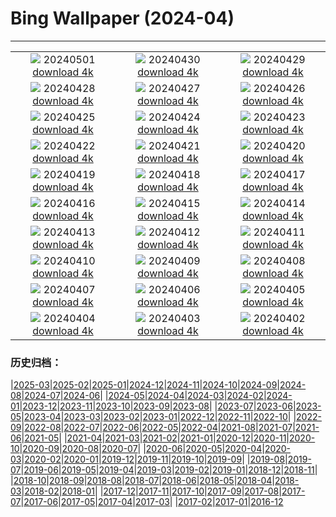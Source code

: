 # Bing Wallpaper (2024-04)
**************
| | | |
| :----: | :----: | :----: |
| ![](https://www.bing.com/th?id=OHR.TeaGarden2024_JA-JP5324737275_1920x1080.jpg) 20240501 [download 4k](https://www.bing.com/th?id=OHR.TeaGarden2024_JA-JP5324737275_UHD.jpg) | ![](https://www.bing.com/th?id=OHR.CheetahRain_JA-JP5165159755_1920x1080.jpg) 20240430 [download 4k](https://www.bing.com/th?id=OHR.CheetahRain_JA-JP5165159755_UHD.jpg) | ![](https://www.bing.com/th?id=OHR.TulouFujian_JA-JP5056058159_1920x1080.jpg) 20240429 [download 4k](https://www.bing.com/th?id=OHR.TulouFujian_JA-JP5056058159_UHD.jpg) |
| ![](https://www.bing.com/th?id=OHR.GuadalupeTexas_JA-JP4951023881_1920x1080.jpg) 20240428 [download 4k](https://www.bing.com/th?id=OHR.GuadalupeTexas_JA-JP4951023881_UHD.jpg) | ![](https://www.bing.com/th?id=OHR.LeucisticHummingbird_JA-JP4843663786_1920x1080.jpg) 20240427 [download 4k](https://www.bing.com/th?id=OHR.LeucisticHummingbird_JA-JP4843663786_UHD.jpg) | ![](https://www.bing.com/th?id=OHR.KalalochTree_JA-JP4733041534_1920x1080.jpg) 20240426 [download 4k](https://www.bing.com/th?id=OHR.KalalochTree_JA-JP4733041534_UHD.jpg) |
| ![](https://www.bing.com/th?id=OHR.PenguinDirections_JA-JP4629543570_1920x1080.jpg) 20240425 [download 4k](https://www.bing.com/th?id=OHR.PenguinDirections_JA-JP4629543570_UHD.jpg) | ![](https://www.bing.com/th?id=OHR.TrilliumOntario_JA-JP4524267784_1920x1080.jpg) 20240424 [download 4k](https://www.bing.com/th?id=OHR.TrilliumOntario_JA-JP4524267784_UHD.jpg) | ![](https://www.bing.com/th?id=OHR.TrinityDublin_JA-JP4414218998_1920x1080.jpg) 20240423 [download 4k](https://www.bing.com/th?id=OHR.TrinityDublin_JA-JP4414218998_UHD.jpg) |
| ![](https://www.bing.com/th?id=OHR.EarthDayTurtle_JA-JP4280227627_1920x1080.jpg) 20240422 [download 4k](https://www.bing.com/th?id=OHR.EarthDayTurtle_JA-JP4280227627_UHD.jpg) | ![](https://www.bing.com/th?id=OHR.CadesCove_JA-JP4163759564_1920x1080.jpg) 20240421 [download 4k](https://www.bing.com/th?id=OHR.CadesCove_JA-JP4163759564_UHD.jpg) | ![](https://www.bing.com/th?id=OHR.YellowstoneGeyser_JA-JP4045047908_1920x1080.jpg) 20240420 [download 4k](https://www.bing.com/th?id=OHR.YellowstoneGeyser_JA-JP4045047908_UHD.jpg) |
| ![](https://www.bing.com/th?id=OHR.OrkneyStones_JA-JP3906042620_1920x1080.jpg) 20240419 [download 4k](https://www.bing.com/th?id=OHR.OrkneyStones_JA-JP3906042620_UHD.jpg) | ![](https://www.bing.com/th?id=OHR.AvilaSpain_JA-JP6005661298_1920x1080.jpg) 20240418 [download 4k](https://www.bing.com/th?id=OHR.AvilaSpain_JA-JP6005661298_UHD.jpg) | ![](https://www.bing.com/th?id=OHR.SpringCub_JA-JP5808009798_1920x1080.jpg) 20240417 [download 4k](https://www.bing.com/th?id=OHR.SpringCub_JA-JP5808009798_UHD.jpg) |
| ![](https://www.bing.com/th?id=OHR.UnionSquareNYC_JA-JP5528212006_1920x1080.jpg) 20240416 [download 4k](https://www.bing.com/th?id=OHR.UnionSquareNYC_JA-JP5528212006_UHD.jpg) | ![](https://www.bing.com/th?id=OHR.RedBallBelgium_JA-JP5377417723_1920x1080.jpg) 20240415 [download 4k](https://www.bing.com/th?id=OHR.RedBallBelgium_JA-JP5377417723_UHD.jpg) | ![](https://www.bing.com/th?id=OHR.BowlingBallCali_JA-JP1174732417_1920x1080.jpg) 20240414 [download 4k](https://www.bing.com/th?id=OHR.BowlingBallCali_JA-JP1174732417_UHD.jpg) |
| ![](https://www.bing.com/th?id=OHR.ShibaZakura2024_JA-JP5037441018_1920x1080.jpg) 20240413 [download 4k](https://www.bing.com/th?id=OHR.ShibaZakura2024_JA-JP5037441018_UHD.jpg) | ![](https://www.bing.com/th?id=OHR.SunsetArchesNP_JA-JP4875080007_1920x1080.jpg) 20240412 [download 4k](https://www.bing.com/th?id=OHR.SunsetArchesNP_JA-JP4875080007_UHD.jpg) | ![](https://www.bing.com/th?id=OHR.DragonWaterfall_JA-JP4588588498_1920x1080.jpg) 20240411 [download 4k](https://www.bing.com/th?id=OHR.DragonWaterfall_JA-JP4588588498_UHD.jpg) |
| ![](https://www.bing.com/th?id=OHR.OwlSiblings_JA-JP4322199651_1920x1080.jpg) 20240410 [download 4k](https://www.bing.com/th?id=OHR.OwlSiblings_JA-JP4322199651_UHD.jpg) | ![](https://www.bing.com/th?id=OHR.SkagitValleyTulips_JA-JP4166297873_1920x1080.jpg) 20240409 [download 4k](https://www.bing.com/th?id=OHR.SkagitValleyTulips_JA-JP4166297873_UHD.jpg) | ![](https://www.bing.com/th?id=OHR.SpringApple_JA-JP3983835058_1920x1080.jpg) 20240408 [download 4k](https://www.bing.com/th?id=OHR.SpringApple_JA-JP3983835058_UHD.jpg) |
| ![](https://www.bing.com/th?id=OHR.BeaverDenali_JA-JP3797917391_1920x1080.jpg) 20240407 [download 4k](https://www.bing.com/th?id=OHR.BeaverDenali_JA-JP3797917391_UHD.jpg) | ![](https://www.bing.com/th?id=OHR.JapanHimeji_JA-JP3641774172_1920x1080.jpg) 20240406 [download 4k](https://www.bing.com/th?id=OHR.JapanHimeji_JA-JP3641774172_UHD.jpg) | ![](https://www.bing.com/th?id=OHR.BahamasSpace_JA-JP3451367539_1920x1080.jpg) 20240405 [download 4k](https://www.bing.com/th?id=OHR.BahamasSpace_JA-JP3451367539_UHD.jpg) |
| ![](https://www.bing.com/th?id=OHR.YoshinoyamaSpring_JA-JP6657067611_1920x1080.jpg) 20240404 [download 4k](https://www.bing.com/th?id=OHR.YoshinoyamaSpring_JA-JP6657067611_UHD.jpg) | ![](https://www.bing.com/th?id=OHR.KyrgyzstanRainbow_JA-JP6458656191_1920x1080.jpg) 20240403 [download 4k](https://www.bing.com/th?id=OHR.KyrgyzstanRainbow_JA-JP6458656191_UHD.jpg) | ![](https://www.bing.com/th?id=OHR.JutlandSpring_JA-JP6178777806_1920x1080.jpg) 20240402 [download 4k](https://www.bing.com/th?id=OHR.JutlandSpring_JA-JP6178777806_UHD.jpg) |

### 历史归档：

|[2025-03](/2025-03/2025-03.md)|[2025-02](/2025-02/2025-02.md)|[2025-01](/2025-01/2025-01.md)|[2024-12](/2024-12/2024-12.md)|[2024-11](/2024-11/2024-11.md)|[2024-10](/2024-10/2024-10.md)|[2024-09](/2024-09/2024-09.md)|[2024-08](/2024-08/2024-08.md)|[2024-07](/2024-07/2024-07.md)|[2024-06](/2024-06/2024-06.md)|
|[2024-05](/2024-05/2024-05.md)|[2024-04](/2024-04/2024-04.md)|[2024-03](/2024-03/2024-03.md)|[2024-02](/2024-02/2024-02.md)|[2024-01](/2024-01/2024-01.md)|[2023-12](/2023-12/2023-12.md)|[2023-11](/2023-11/2023-11.md)|[2023-10](/2023-10/2023-10.md)|[2023-09](/2023-09/2023-09.md)|[2023-08](/2023-08/2023-08.md)|
|[2023-07](/2023-07/2023-07.md)|[2023-06](/2023-06/2023-06.md)|[2023-05](/2023-05/2023-05.md)|[2023-04](/2023-04/2023-04.md)|[2023-03](/2023-03/2023-03.md)|[2023-02](/2023-02/2023-02.md)|[2023-01](/2023-01/2023-01.md)|[2022-12](/2022-12/2022-12.md)|[2022-11](/2022-11/2022-11.md)|[2022-10](/2022-10/2022-10.md)|
|[2022-09](/2022-09/2022-09.md)|[2022-08](/2022-08/2022-08.md)|[2022-07](/2022-07/2022-07.md)|[2022-06](/2022-06/2022-06.md)|[2022-05](/2022-05/2022-05.md)|[2022-04](/2022-04/2022-04.md)|[2021-08](/2021-08/2021-08.md)|[2021-07](/2021-07/2021-07.md)|[2021-06](/2021-06/2021-06.md)|[2021-05](/2021-05/2021-05.md)|
|[2021-04](/2021-04/2021-04.md)|[2021-03](/2021-03/2021-03.md)|[2021-02](/2021-02/2021-02.md)|[2021-01](/2021-01/2021-01.md)|[2020-12](/2020-12/2020-12.md)|[2020-11](/2020-11/2020-11.md)|[2020-10](/2020-10/2020-10.md)|[2020-09](/2020-09/2020-09.md)|[2020-08](/2020-08/2020-08.md)|[2020-07](/2020-07/2020-07.md)|
|[2020-06](/2020-06/2020-06.md)|[2020-05](/2020-05/2020-05.md)|[2020-04](/2020-04/2020-04.md)|[2020-03](/2020-03/2020-03.md)|[2020-02](/2020-02/2020-02.md)|[2020-01](/2020-01/2020-01.md)|[2019-12](/2019-12/2019-12.md)|[2019-11](/2019-11/2019-11.md)|[2019-10](/2019-10/2019-10.md)|[2019-09](/2019-09/2019-09.md)|
|[2019-08](/2019-08/2019-08.md)|[2019-07](/2019-07/2019-07.md)|[2019-06](/2019-06/2019-06.md)|[2019-05](/2019-05/2019-05.md)|[2019-04](/2019-04/2019-04.md)|[2019-03](/2019-03/2019-03.md)|[2019-02](/2019-02/2019-02.md)|[2019-01](/2019-01/2019-01.md)|[2018-12](/2018-12/2018-12.md)|[2018-11](/2018-11/2018-11.md)|
|[2018-10](/2018-10/2018-10.md)|[2018-09](/2018-09/2018-09.md)|[2018-08](/2018-08/2018-08.md)|[2018-07](/2018-07/2018-07.md)|[2018-06](/2018-06/2018-06.md)|[2018-05](/2018-05/2018-05.md)|[2018-04](/2018-04/2018-04.md)|[2018-03](/2018-03/2018-03.md)|[2018-02](/2018-02/2018-02.md)|[2018-01](/2018-01/2018-01.md)|
|[2017-12](/2017-12/2017-12.md)|[2017-11](/2017-11/2017-11.md)|[2017-10](/2017-10/2017-10.md)|[2017-09](/2017-09/2017-09.md)|[2017-08](/2017-08/2017-08.md)|[2017-07](/2017-07/2017-07.md)|[2017-06](/2017-06/2017-06.md)|[2017-05](/2017-05/2017-05.md)|[2017-04](/2017-04/2017-04.md)|[2017-03](/2017-03/2017-03.md)|
|[2017-02](/2017-02/2017-02.md)|[2017-01](/2017-01/2017-01.md)|[2016-12](/2016-12/2016-12.md)